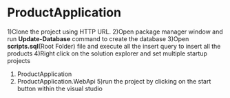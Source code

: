 # ProductApplication


1)Clone the project using HTTP URL.
2)Open package manager window and run **Update-Database** command to create the database
3)Open **scripts.sql**(Root Folder) file and execute all the insert query to insert all the products
4)Right click on the solution explorer and set multiple startup projects
  1. ProductApplication
  2. ProductApplication.WebApi
5)run the project by clicking on the start button within the visual studio
